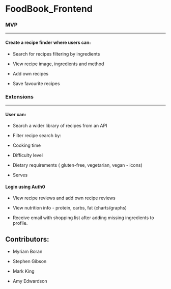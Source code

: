 # FoodBook_Frontend


### MVP


---

#### Create a recipe finder where users can:


- Search for recipes filtering by ingredients

- View recipe image, ingredients and method

- Add own recipes

- Save favourite recipes



### Extensions

---

#### User can:

- Search a wider library of recipes from an API

- Filter recipe search by: 

- Cooking time

- Difficulty level

- Dietary requirements ( gluten-free, vegetarian, vegan - icons)

- Serves

#### Login using Auth0

- View recipe reviews and add own recipe reviews

- View nutrition info - protein, carbs, fat (charts/graphs)

- Receive email with shopping list after adding missing ingredients to profile. 


## Contributors:

* Myriam Boran

* Stephen Gibson

* Mark King

* Amy Edwardson

